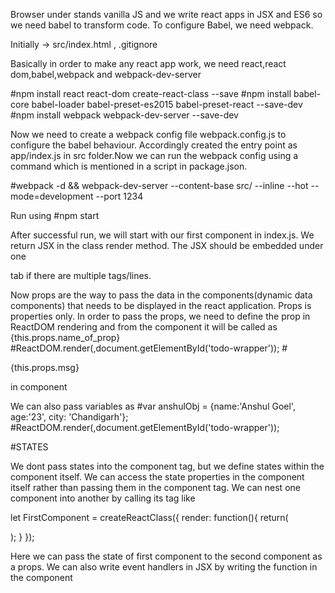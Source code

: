 Browser under stands vanilla JS and we write react apps in JSX and ES6 so we need babel to transform code. 
To configure Babel, we need webpack.

Initially -> src/index.html , .gitignore

Basically in order to make any react app work, we need react,react dom,babel,webpack and webpack-dev-server

#npm install react react-dom create-react-class --save
#npm install babel-core babel-loader babel-preset-es2015 babel-preset-react --save-dev
#npm install webpack webpack-dev-server --save-dev

Now we need to create a webpack config file webpack.config.js to configure the babel behaviour. Accordingly created the entry point as app/index.js in src folder.Now we can run the webpack config using a command which is mentioned in a script in package.json.

#webpack -d && webpack-dev-server --content-base src/ --inline --hot --mode=development --port 1234

Run using 
#npm start

After successful run, we will start with our first component in index.js. We return JSX in the class render method. The JSX should be embedded under one <div> tab if there are multiple tags/lines.

Now props are the way to pass the data in the components(dynamic data components) that needs to be displayed in the react application. Props is properties only.
In order to pass the props, we need to define the prop in ReactDOM rendering and from the component it will be called as {this.props.name_of_prop}
#ReactDOM.render(<TodoComponent msg="this is prop"/>,document.getElementById('todo-wrapper'));
#<p>{this.props.msg}</p> in component

We can also pass variables as
#var anshulObj = {name:'Anshul Goel', age:'23', city: 'Chandigarh'};
#ReactDOM.render(<TodoComponent msg="this is prop" person={anshulObj}/>,document.getElementById('todo-wrapper'));


#STATES

We dont pass states into the component tag, but we define states within the component itself. We can access the state properties in the component itself rather than passing them in the component tag. We can nest one component into another by calling its tag like

let FirstComponent = createReactClass({
render: function(){
    return(
        <div>
            <SecondComponent/>
        </div>
    );
}
});


Here we can pass the state of first component to the second component as a props.
We can also write event handlers in JSX by writing the function in the component